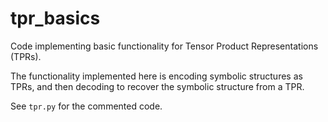 # tpr_basics

Code implementing basic functionality for Tensor Product Representations (TPRs).

The functionality implemented here is encoding symbolic structures as TPRs, and then decoding to recover the symbolic structure from a TPR.

See `tpr.py` for the commented code.


